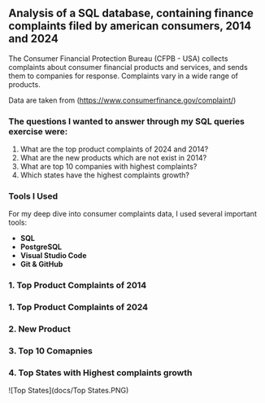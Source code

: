 ##  Analysis of a SQL database, containing finance complaints filed by american consumers, 2014 and 2024

The Consumer Financial Protection Bureau (CFPB - USA) collects complaints about consumer financial products and services, and sends them to companies for response. Complaints vary in a wide range of products.

Data are taken from (https://www.consumerfinance.gov/complaint/) 

### The questions I wanted to answer through my SQL queries exercise were:
1. What are the top product complaints of 2024 and 2014?
2. What are the new products which are not exist in 2014?
3. What are top 10 companies with highest complaints?
4. Which states have the highest complaints growth?

### Tools I Used
For my deep dive into consumer complaints data, I used several important tools:

- **SQL** 
- **PostgreSQL** 
- **Visual Studio Code** 
- **Git & GitHub** 


### 1. Top Product Complaints of 2014


### 1. Top Product Complaints of 2024


### 2. New Product


### 3. Top 10 Comapnies


### 4. Top States with Highest complaints growth


![Top States](docs/Top States.PNG)



